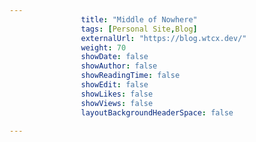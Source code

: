 ---
                title: "Middle of Nowhere"
                tags: [Personal Site,Blog]
                externalUrl: "https://blog.wtcx.dev/"
                weight: 70
                showDate: false
                showAuthor: false
                showReadingTime: false
                showEdit: false
                showLikes: false
                showViews: false
                layoutBackgroundHeaderSpace: false
                ---

